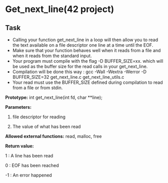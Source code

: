 # Get_next_line(42 project)


## Task


* Calling your  function get_next_line in a loop will then allow you to read the text
available on a file descriptor one line at a time until the EOF.
* Make sure that your function behaves well when it reads from a file and when it
reads from the standard input.
* Your program must compile with the flag -D BUFFER_SIZE=xx. which will be used
as the buffer size for the read calls in your get_next_line. 
* Compilation will be done this way : gcc -Wall -Wextra -Werror -D BUFFER_SIZE=32
get_next_line.c get_next_line_utils.c
* Your read must use the BUFFER_SIZE defined during compilation to read from
a file or from stdin.

**Prototype:**
int get_next_line(int fd, char **line);

**Parameters:**

1. file descriptor for reading

2. The value of what has been read

**Allowed external functions:**
read, malloc, free

**Return value:**

1 : A line has been read

0 : EOF has been reached

-1 : An error happened
